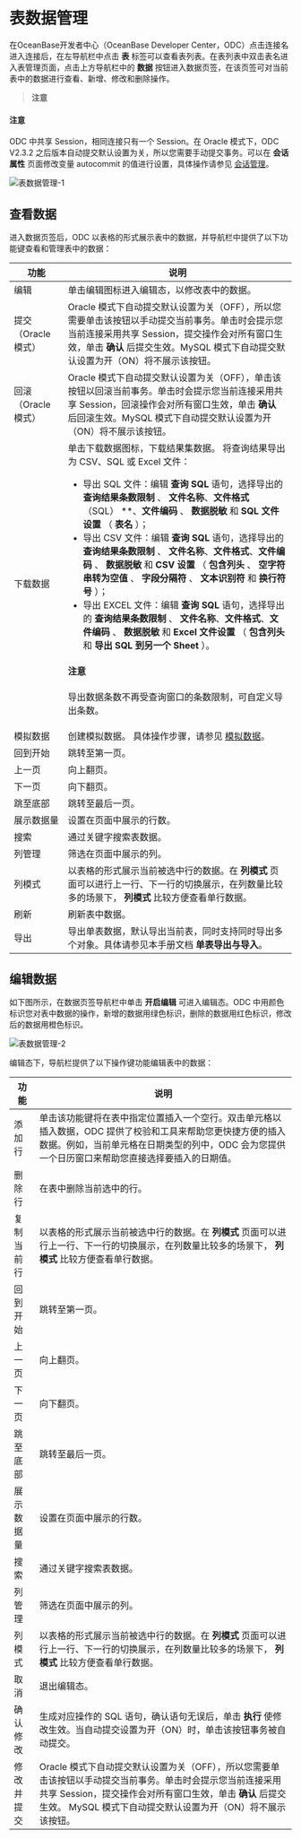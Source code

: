 表数据管理 
==========================

在OceanBase开发者中心（OceanBase Developer Center，ODC）点击连接名进入连接后，在左导航栏中点击 **表** 标签可以查看表列表。在表列表中双击表名进入表管理页面，点击上方导航栏中的 **数据** 按钮进入数据页签，在该页签可对当前表中的数据进行查看、新增、修改和删除操作。

> **注意**  
> 

<main id="notice" type='notice'>
  <h4>注意</h4>
  <p>ODC 中共享 Session，相同连接只有一个 Session。在 Oracle 模式下，ODC V2.3.2 之后版本自动提交默认设置为关，所以您需要手动提交事务。可以在 <strong>会话属性</strong> 页面修改变量 autocommit 的值进行设置，具体操作请参见 <a href="../../../400.connection-management/300.database-operation-and-maintenance/100.session-management.md">会话管理</a>。</p>
</main>


![表数据管理-1](https://obbusiness-private.oss-cn-shanghai.aliyuncs.com/doc/img/odc/340/%E8%A1%A8%E6%95%B0%E6%8D%AE%E7%AE%A1%E7%90%86-1.png)

查看数据 
-------------------------

进入数据页签后，ODC 以表格的形式展示表中的数据，并导航栏中提供了以下功能键查看和管理表中的数据：


|      功能       |                                                                                                                                                                                                                                                                                                                                                                                 说明                                                                                                                                                                                                                                                                                                                                                                                  |
|---------------|---------------------------------------------------------------------------------------------------------------------------------------------------------------------------------------------------------------------------------------------------------------------------------------------------------------------------------------------------------------------------------------------------------------------------------------------------------------------------------------------------------------------------------------------------------------------------------------------------------------------------------------------------------------------------------------------------------------------------------------------------------------------|
| 编辑            | 单击编辑图标进入编辑态，以修改表中的数据。    |
| 提交（Oracle 模式） | Oracle 模式下自动提交默认设置为关（OFF），所以您需要单击该按钮以手动提交当前事务。单击时会提示您当前连接采用共享 Session，提交操作会对所有窗口生效，单击 **确认** 后提交生效。MySQL 模式下自动提交默认设置为开（ON）将不展示该按钮。       |
| 回滚（Oracle 模式） | Oracle 模式下自动提交默认设置为关（OFF），单击该按钮以回滚当前事务。单击时会提示您当前连接采用共享 Session，回滚操作会对所有窗口生效，单击 **确认** 后回滚生效。MySQL 模式下自动提交默认设置为开（ON）将不展示该按钮。            |
| 下载数据          | 单击下载数据图标，下载结果集数据。 将查询结果导出为 CSV、SQL  或 Excel 文件：<ul><li> 导出 SQL 文件：编辑 **查询 SQL** 语句，选择导出的 **查询结果条数限制** 、 **文件名称**、**文件格式** （SQL） **、**文件编码** 、 **数据脱敏** 和 **SQL 文件设置** （ **表名** ）； <br>  </li><li> 导出 CSV 文件：编辑 **查询 SQL** 语句，选择导出的 **查询结果条数限制** 、 **文件名称**、**文件格式**、**文件编码** 、 **数据脱敏** 和 **CSV 设置** （ **包含列头** 、 **空字符串转为空值** 、 **字段分隔符** 、 **文本识别符** 和 **换行符号** ）；<br>   </li><li> 导出 EXCEL 文件：编辑 **查询 SQL** 语句，选择导出的 **查询结果条数限制** 、 **文件名称**、**文件格式**、**文件编码** 、 **数据脱敏** 和 **Excel 文件设置** （ **包含列头** 和 **导出 SQL 到另一个 Sheet** ）。</li></ul> <main id="notice" type='notice'><h4>注意</h4><p>导出数据条数不再受查询窗口的条数限制，可自定义导出条数。</p></main> |
| 模拟数据          | 创建模拟数据。 具体操作步骤，请参见 [模拟数据](../600.data-mocking.md)。    |
| 回到开始          | 跳转至第一页。    |
| 上一页           | 向上翻页。      |
| 下一页           | 向下翻页。       |
| 跳至底部          | 跳转至最后一页。   |
| 展示数据量         | 设置在页面中展示的行数。   |
| 搜索            | 通过关键字搜索表数据。 |
| 列管理           | 筛选在页面中展示的列。    |
| 列模式           | 以表格的形式展示当前被选中行的数据。在 **列模式** 页面可以进行上一行、下一行的切换展示，在列数量比较多的场景下， **列模式** 比较方便查看单行数据。   |
| 刷新            | 刷新表中数据。  |
| 导出            | 导出单表数据，默认导出当前表，同时支持同时导出多个对象。具体请参见本手册文档 **单表导出与导入**。 |



编辑数据 
-------------------------

如下图所示，在数据页签导航栏中单击 **开启编辑** 可进入编辑态。ODC 中用颜色标识您对表中数据的操作，新增的数据用绿色标识，删除的数据用红色标识，修改后的数据用橙色标识。

![表数据管理-2](https://obbusiness-private.oss-cn-shanghai.aliyuncs.com/doc/img/odc/340/%E8%A1%A8%E6%95%B0%E6%8D%AE%E7%AE%A1%E7%90%86-2.png)

编辑态下，导航栏提供了以下操作键功能编辑表中的数据：


|  功能   |                                                                         说明                                                                          |
|-------|-----------------------------------------------------------------------------------------------------------------------------------------------------|
| 添加行   | 单击该功能键将在表中指定位置插入一个空行。双击单元格以插入数据，ODC 提供了校验和工具来帮助您更快捷方便的插入数据。例如，当前单元格在日期类型的列中，ODC 会为您提供一个日历窗口来帮助您直接选择要插入的日期值。                                         |
| 删除行   | 在表中删除当前选中的行。                                                                                                                                        |
| 复制当前行 | 以表格的形式展示当前被选中行的数据。在 **列模式** 页面可以进行上一行、下一行的切换展示，在列数量比较多的场景下， **列模式** 比较方便查看单行数据。                                                                     |
| 回到开始  | 跳转至第一页。                                                                                                                                             |
| 上一页   | 向上翻页。                                                                                                                                               |
| 下一页   | 向下翻页。                                                                                                                                               |
| 跳至底部  | 跳转至最后一页。                                                                                                                                            |
| 展示数据量 | 设置在页面中展示的行数。                                                                                                                                        |
| 搜索    | 通过关键字搜索表数据。                                                                                                                                         |
| 列管理   | 筛选在页面中展示的列。                                                                                                                                         |
| 列模式   | 以表格的形式展示当前被选中行的数据。在 **列模式** 页面可以进行上一行、下一行的切换展示，在列数量比较多的场景下， **列模式** 比较方便查看单行数据。                                                                     |
| 取消    | 退出编辑态。                                                                                                                                              |
| 确认修改  | 生成对应操作的 SQL 语句，确认语句无误后，单击 **执行** 使修改生效。当自动提交设置为开（ON）时，单击该按钮事务被自动提交。                                                                                 |
| 修改并提交 | Oracle 模式下自动提交默认设置为关（OFF），所以您需要单击该按钮以手动提交当前事务。单击时会提示您当前连接采用共享 Session，提交操作会对所有窗口生效，单击 **确认** 后提交生效。 MySQL 模式下自动提交默认设置为开（ON）将不展示该按钮。 |


